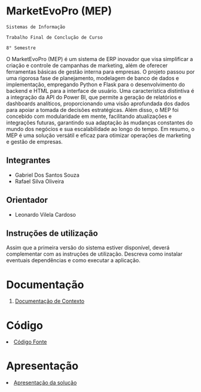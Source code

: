 # MarketEvoPro (MEP) 

`Sistemas de Informação`

`Trabalho Final de Conclução de Curso`

`8° Semestre`

O MarketEvoPro (MEP) é um sistema de ERP inovador que visa simplificar a criação e controle de campanhas de marketing, além de oferecer ferramentas básicas de gestão interna para empresas. O projeto passou por uma rigorosa fase de planejamento, modelagem de banco de dados e implementação, empregando Python e Flask para o desenvolvimento do backend e HTML para a interface de usuário. Uma característica distintiva é a integração da API do Power BI, que permite a geração de relatórios e dashboards analíticos, proporcionando uma visão aprofundada dos dados para apoiar a tomada de decisões estratégicas. 
Além disso, o MEP foi concebido com modularidade em mente, facilitando atualizações e integrações futuras, garantindo sua adaptação às mudanças constantes do mundo dos negócios e sua escalabilidade ao longo do tempo. Em resumo, o MEP é uma solução versátil e eficaz para otimizar operações de marketing e gestão de empresas.

## Integrantes

* Gabriel Dos Santos Souza
* Rafael Silva Oliveira
  
## Orientador

* Leonardo Vilela Cardoso

## Instruções de utilização

Assim que a primeira versão do sistema estiver disponível, deverá complementar com as instruções de utilização. Descreva como instalar eventuais dependências e como executar a aplicação.

# Documentação

<ol>
<li><a href="docs/Desenvolvimento de uma plataforma personalizada de controle de ações de marketing empresarial.pdf"> Documentação de Contexto</a></li>
</ol>

# Código

<li><a href="src/README.md"> Código Fonte</a></li>

# Apresentação

<li><a href="presentation/README.md"> Apresentação da solução</a></li>
